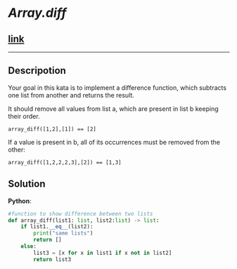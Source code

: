 # **_Array.diff_**

## [**link**](https://www.codewars.com/kata/523f5d21c841566fde000009)

---

## **Descripotion**

Your goal in this kata is to implement a difference function, which subtracts one list from another and returns the result.

It should remove all values from list a, which are present in list b keeping their order.

```
array_diff([1,2],[1]) == [2]
```

If a value is present in b, all of its occurrences must be removed from the other:

```
array_diff([1,2,2,2,3],[2]) == [1,3]
```

## **Solution**

**Python**:

```python
#function to show difference between two lists
def array_diff(list1: list, list2:list) -> list:
    if list1.__eq__(list2):
        print("same lists")
        return []
    else:
        list3 = [x for x in list1 if x not in list2]
        return list3
```
